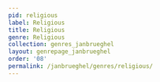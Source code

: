 ```yaml
---
pid: religious
label: Religious
title: Religious
genre: Religious
collection: genres_janbrueghel
layout: genrepage_janbrueghel
order: '08'
permalink: /janbrueghel/genres/religious/
---
```

